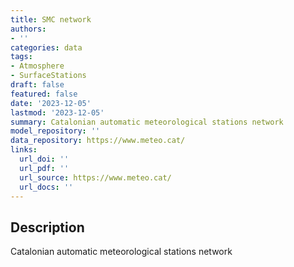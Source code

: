 ```yaml
---
title: SMC network
authors:
- ''
categories: data
tags:
- Atmosphere
- SurfaceStations
draft: false
featured: false
date: '2023-12-05'
lastmod: '2023-12-05'
summary: Catalonian automatic meteorological stations network
model_repository: ''
data_repository: https://www.meteo.cat/
links:
  url_doi: ''
  url_pdf: ''
  url_source: https://www.meteo.cat/
  url_docs: ''
---
```


## Description

Catalonian automatic meteorological stations network

